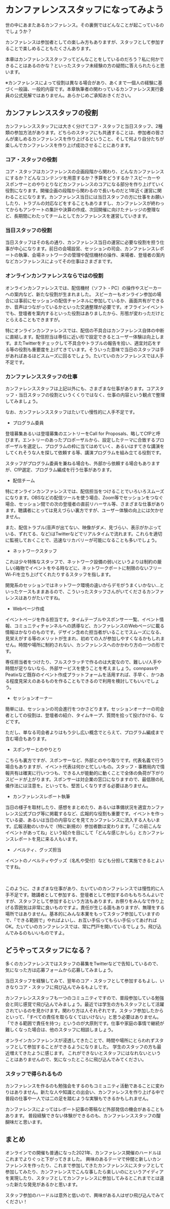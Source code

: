 # カンファレンススタッフになってみよう

世の中にあまたあるカンファレンス。その裏側ではどんなことが起こっているのでしょうか？

カンファレンスは参加者としての楽しみ方もありますが、スタッフとして参加することで楽しめることもたくさんあります。

本章はカンファレンススタッフってどんなことをしているのだろう？私に何かできることはあるのかな？といったスタッフ未経験の方の疑問に答えられたらと思います。

※カンファレンスによって役割は異なる場合があり、あくまで一個人の経験に基づく一般論、一般的内容です。本章執筆者の関わっているカンファレンス実行委員の公式見解ではありません。あらかじめご承知おきください。

## カンファレンススタッフの役割

カンファレンススタッフには大きく分けてコア・スタッフと当日スタッフ、2種類の参加方法があります。どちらのスタッフにも共通することは、参加者の皆さんが楽しめるカンファレンスを作り上げるということ、そして何より自分たちが楽しんでカンファレンスを作り上げ成功させることにあります。

### コア・スタッフの役割

コア・スタッフはカンファレンスの企画段階から関わり、どんなカンファレンスにするか？どんなコンテンツを用意するか？予算をどうするか？スピーカーやスポンサーとのやりとりなどカンファレンスのコアになる部分を作り上げていく役割になります。開催企画の段階から関わるので長いものだと1年近く運営に関わることになります。カンファレンス当日には当日スタッフの方に仕事をお願いしたり、トラブルの対応などをすることもありますし、カンファレンスが終わってからもアンケートの集計や決算の作成、次回開催に向けたナレッジの整理など、長期間にわたってチームとしてカンファレンスを運営していきます。

### 当日スタッフの役割

当日スタッフはその名の通り、カンファレンス当日の運営に必要な役割を担う仕事が中心になります。前日の会場設営、セッションの司会、カンファレンスレポートの執筆、会場ネットワークの管理や配信機材の操作、来場者、登壇者の案内などカンファレンスによってその仕事はさまざまです。

### オンラインカンファレンスならではの役割

オンラインカンファレンスでは、配信機材（ソフト・PC）の操作やスピーカーへの案内など、新たな役割が生まれました。
スピーカーもオンライン参加の場合には事前にセッションの配信チャンネルに参加しているか、画面共有ができるか、音声はつながっているかといった交通整理が必要です。オフラインイベントでも、登壇者を案内するといった役割はありましたから、形態が変わっただけととらえることもできますが。

特にオンラインカンファレンスでは、配信の不具合はカンファレンス自体の中断に直結します。配信担当は専任に近い形で設定できるとユーザー体験は向上します。またTwitterをチェックして不具合やトラブルの報告を拾い、適宜対応をする等の役割も重要度を上げてきています。そういった意味で当日のスタッフは手があればあるほどスムーズに回るでしょう。たいていのカンファレンスでは人手不足です。

### カンファレンススタッフの仕事

カンファレンススタッフは上記以外にも、さまざまな仕事があります。コアスタッフ・当日スタッフの役割というくくりではなく、仕事の内容という観点で整理してみましょう。

なお、カンファレンススタッフはたいてい慢性的に人手不足です。

- プログラム委員

登壇募集あるいは登壇募集のエントリーをCall for Proposals、略してCfPと呼びます。エントリーのあったプロポーザルから、設定したテーマに合致するプロポーザルを選定し、プログラムの枠に当てはめていく、あるいはすてきな講演をしてくれそうな人を探して依頼する等、講演プログラムを組み立てる役割です。

スタッフがプログラム委員を兼ねる場合も、外部から依頼する場合もありますが、CfP選定、プログラム編成を行う仕事があります。

- 配信チーム

特にオンラインカンファレンスでは、配信担当をつけることでいろいろスムーズになります。OBSなどの配信ツールを使う場合、Zoom等でセッションをつなぐ場合、セッション間での次の登壇者の直前リハーサル等、さまざまな仕事があります。聴講者にとっては見えづらい裏方ですが、ユーザー体験の向上には欠かせません。

また、配信トラブル(音声が出てない、映像がダメ、見づらい、表示がかぶっている、ずれてる、など)はTwitterなどでリアルタイムで流れます。これらを適切に監視しておくことで、迅速なリカバリーが可能になることも多いでしょう。

- ネットワークスタッフ

これは少々特殊なスタッフで、ネットワーク設備の弱い(というよりは制約の厳しい)箱物でイベントをやる時などに、ネットワークポートに制限のないフリーWi-Fiを立ち上げてくれたりするスタッフを指します。

開発系のセッションではネットワーク環境の違いからデモがうまくいかない…といったケースもままあるので、こういったスタッフさんがいてくださるカンファレンスはありがたいですね。

- Webページ作成

イベントページを作る担当です。タイムテーブルやスポンサー一覧、イベント情報、コミュニティチャンネルへの誘導など、カンファレンスのWebページに載る情報はかなりのものです。デザイン含めた担当者がいることでスムーズになる、見栄えがする等のメリットが生まれ、初めての人が参加しやすくなるかもしれません。時間や場所に制約されない、カンファレンスへのかかわり方の一つの形です。

専任担当者をつけたり、フルスクラッチで作るのは大変なので、難しい/人手や時間が足りないなら、外部サービスを使うことを考えましょう。connpassやPeatixなど既存のイベント作成プラットフォームを活用すれば、手早く、かつある程度見栄えのあるものを作ることもできるので利用を検討してもいいでしょう。

- セッションオーナー

簡単には、セッションの司会進行をつかさどります。セッションオーナーの司会者としての役割は、登壇者の紹介、タイムキープ、質問を拾って投げかける、などです。

ただし、単なる司会者よりはもう少し広い概念でとらえて、プログラム編成まで含む場合もあります。

- スポンサーとのやりとり

こちらも裏方ですが、スポンサーなど、外部とのやり取りです。代表名義で行う場合もありますが、イベント代表は何かと忙しいもの。スタッフ・事務局内で情報共有は確実に行いつつも、できる人が能動的に動くことで全体の負荷が下がりスピードが上がります。スポンサーは対企業の窓口になりますので、最低限の礼儀作法には注意を。といっても、堅苦しくなりすぎる必要はありません。

- カンファレンスレポート執筆

当日の様子を取材したり、感想をまとめたり、あるいは準備状況を適宜カンファレンス公式ブログ等に掲載するなど、広報的な役割も重要です。イベントを作っている姿、あるいは当日の内容などを見てカンファレンスに流入する人もいます。広報活動のいかんで（特に新規の）参加者数は変わります。「この前こんなイベントがあってね」という紹介を目にして「どんな感じかしら」とカンファレンスレポートを見に来る人もいます。

- ノベルティ、グッズ担当

イベントのノベルティやグッズ（名札や受付）なども分担して実施できるとよいですね。

　

このように、さまざまな仕事があり、たいていのカンファレンスでは慢性的に人手不足です。聴講者として参加する、登壇者として参加するのももちろんよいですが、スタッフとして参加するという方法もあります。お祭りをみんなで作り上げる雰囲気は非常に良いものですよ。責任が生じる面もありますが、無理をする場所ではありません。基本的にみんな本業をもってスタッフ参加していますので、「できる範囲で」やればよいし、お互い手伝ってもらい手伝ってあげればOK。たいていのカンファレンスでは、常に門戸を開いているでしょう。飛び込んでみるのもいいものですよ。

## どうやってスタッフになる？

多くのカンファレンスではスタッフの募集をTwitterなどで告知しているので、気になった方は応募フォームから応募してみましょう。

当日スタッフを経験してみて、翌年のコア・スタッフとして参加するもよし、いきなりコア・スタッフに飛び込んでみるもよしです。

カンファレンススタッフも一つのコミュニティですので、普段参加している勉強会と同じ感覚で飛び込んでみましょう。最近では学生の方もスタッフとして活躍されているのを見かけます。関わり方は人それぞれです。スタッフ参加したからといって、「すべての責任を取らなくてはいけない」と思う必要はありません。「できる範囲で責任を持つ」というのが大原則です。仕事や家庭の事情で継続が難しくなった場合は、他のスタッフに相談しましょう。

オンラインカンファレンスが浸透してきたことで、時間や場所にとらわれずスタッフとして参加することができるようになりました。
学生のスタッフの方も最近増えてきたように感じます。
これができないとスタッフにはなれないということはありませんので、気になったところに飛び込んでみてください。

### スタッフで得られるもの

カンファレンスを作るのも勉強会をするのもコミュニティ活動であることに変わりはありません。新たな人や知識との出会い、カンファレンスを作り上げる中で普段の仕事や一人では二の足を踏むような実験もできるかもしれません。

カンファレンスによってはレポート記事の寄稿など外部発信の機会があることもあります。
普段経験できない体験ができるのも、カンファレンススタッフの醍醐味だと思います。

## まとめ

オンラインでの開催も普通になった2021年、カンファレンス開催のハードルはこれまでよりぐっと下がってきました。
興味のあるテーマで仲間と新しいカンファレンスを作ったり、これまで参加してきたカンファレンスにスタッフとして参加してみたり、カンファレンスでこんな事したら楽しいのにというアイディアを実現したり、スタッフとしてカンファレンスに参加してみるとこれまでとは違った新たな発見があるかと思います。

スタッフ参加のハードルは意外と低いので、興味がある人はぜひ飛び込んでみてください！

